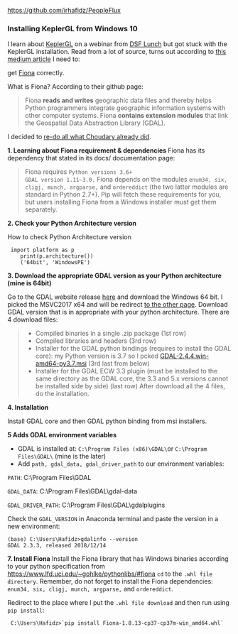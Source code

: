 https://github.com/irhafidz/PeopleFlux


### Installing KeplerGL from Windows 10

I learn about [KeplerGL](https://kepler.gl/) on a webinar from [DSF Lunch](https://www.datasciencefestival.com/event/dsf-lunch-learn-visualising-location-data-with-keplergl/) but got stuck with the KeplerGL installation. Read from a lot of source, turns out according to [this medium article](https://medium.com/@rschoudhary1999/installing-fiona-on-windows-10-for-keplergl-6af2628b6fc5) I need to:

get [Fiona](https://pypi.org/project/Fiona/) correctly.

What is Fiona? According to their github page:

> Fiona **reads and writes** geographic data files and thereby helps Python programmers integrate geographic information systems with other computer systems. Fiona **contains extension modules** that link the Geospatial Data Abstraction Library (GDAL).

I decided to [re-do all what Choudary already did](https://medium.com/@rschoudhary1999/installing-fiona-on-windows-10-for-keplergl-6af2628b6fc5).

 **1. Learning about Fiona requirement & dependencies**
Fiona has its dependency that stated in its docs/ documentation page:

> Fiona requires `Python versions 3.6+`  
> `GDAL version 1.11–3.0.` 
> Fiona depends on the modules `enum34, six, cligj, munch, argparse,` and `ordereddict` (the two latter modules are standard in Python
> 2.7+). Pip will fetch these requirements for you, but users installing Fiona from a Windows installer must get them separately.

**2. Check your Python Architecture version**

How to check Python Architecture version
   

     import platform as p
        print(p.architecture())
        ('64bit', 'WindowsPE')


**3. Download the appropriate GDAL version as your Python architecture (mine is 64bit)**

Go to the GDAL website release [here](http://www.gisinternals.com/release.php) and download the Windows 64 bit. I picked the MSVC2017 x64 and will be redirect [to the other page](http://www.gisinternals.com/query.html?content=filelist&file=release-1911-x64-gdal-2-4-4-mapserver-7-4-3.zip). Download GDAL version that is in appropriate with your python architecture. There are 4 download files:

 

> - Compiled binaries in a single .zip package (1st row)
>  - Compiled libraries and headers (3rd row)
>  - Installer for the GDAL python bindings (requires to install the GDAL core): my Python version is 3.7 so I pcked
> [GDAL-2.4.4.win-amd64-py3.7.msi](http://download.gisinternals.com/sdk/downloads/release-1911-x64-gdal-2-4-4-mapserver-7-4-3/GDAL-2.4.4.win-amd64-py3.7.msi)
> (3rd last from below)
>  - Installer for the GDAL ECW 3.3 plugin (must be installed to the same directory as the GDAL core, the 3.3 and 5.x versions cannot be
> installed side by side) (last row) After download all the 4 files, do
> the installation.

**4. Installation**

Install GDAL core and then GDAL python binding from msi installers.

**5 Adds GDAL environment variables**
-   GDAL is installed at:  `C:\Program Files (x86)\GDAL\`or `C:\Program Files\GDAL\` (mine is the later)
-   Add `path, gdal_data, gdal_driver_path` to our environment variables:

`PATH`: C:\Program Files\GDAL

`GDAL_DATA`: C:\Program Files\GDAL\gdal-data

`GDAL_DRIVER_PATH`: C:\Program Files\GDAL\gdalplugins

Check the `GDAL_VERSION` in Anaconda terminal and paste the version in a new environment:

    (base) C:\Users\Hafidz>gdalinfo --version
    GDAL 2.3.3, released 2018/12/14

**7. Install Fiona**
Install the Fiona library that has Windows binaries according to your python specification from https://www.lfd.uci.edu/~gohlke/pythonlibs/#fiona `cd` to the `.whl file directory`. Remember, do not forget to install the Fiona dependencies: `enum34, six, cligj, munch, argparse,` and `ordereddict`. 

Redirect to the place where I put the `.whl file download` and then run using `pip install`:

     C:\Users\Hafidz>`pip install Fiona-1.8.13-cp37-cp37m-win_amd64.whl`
<!--stackedit_data:
eyJoaXN0b3J5IjpbMTg1MTc2MTUyNywtNzI4OTMwMjE2LDExNz
A3ODU3NTUsMTU0Nzk4MTI2NCwtNDYwNjA3MTM1LC0xODQzODg3
OTU1LC0xNzQyNjIyMzg1LDY4NjUzODU2NywxMjQ2MTg0NTc5LD
MyNTU5NzE4Miw1NzQyNTQwOTcsLTIyNTc5NzIyOCwtMTU0NjIx
MzU0MSwtNzU3ODcwMSw5OTgxMzI2MTUsMTA0OTQ1NjYwOCwxMD
E3NTA2MTAsLTE2MDM1NDk4NjYsMTAyMzczOTIzNiwtMTkwNDg0
NDUzNF19
-->